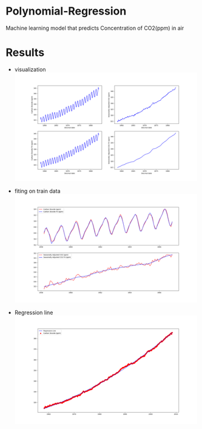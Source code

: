 # Polynomial-Regression
Machine learning model that predicts Concentration of CO2(ppm) in air 

# Results
* visualization
![figure1](Figure_1.png)

* fiting on train data
![figure2](Figure_2.png)

* Regression line
![figure3](Figure_3.png)
